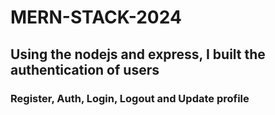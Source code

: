 # MERN-STACK-2024
## Using the nodejs and express, I built the authentication of users
### Register, Auth, Login, Logout and Update profile

